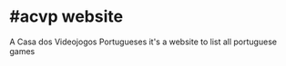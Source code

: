 #acvp website
============

A Casa dos Videojogos Portugueses it's a website to list all portuguese games
